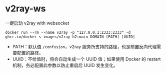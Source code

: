 # v2ray-ws

一键启动 v2ray with websocket

```
docker run --rm --name v2ray -p "127.0.0.1:2333:2333" -d ghcr.io/docker-s-images/v2ray-h2:main DOMAIN [PATH] [UUID]
```

- PATH：默认值 `/confusion`，v2ray 服务所支持的路径，也是前置反向代理需要配置的路径。
- UUID：不给值时，将会自动生成一个 UUID 值；如果使用 Docker 的 restart 机制，务必配置此参数以防止重启后 UUID 发生变化。
